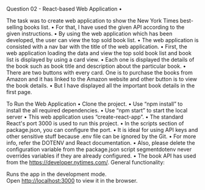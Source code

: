 Question 02 - React-based Web Application •

 The task was to create web application to show the New York Times best-selling books list. 
 • For that, I have used the given API according to the given instructions. 
 • By using the web application which has been developed, the user can view the top sold book list. 
 • The web application is consisted with a nav bar with the title of the web application. 
 • First, the web application loading the data and view the top sold book list and book list is displayed by using a card view. 
 • Each one is displayed the details of the book such as book title and description about the particular book. 
 • There are two buttons with every card. One is to purchase the books from Amazon and it has linked to the Amazon website and other button is to view the book details. 
 • But I have displayed all the important book details in the first page. 
 
 To Run the Web Application 
 • Clone the project. 
 • Use “npm install” to install the all required dependencies. 
 • Use “npm start” to start the local server 
 • This web application uses “create-react-app”. 
 • The standard React's port 3000 is used to run this project. 
 • In the scripts section of package.json, you can configure the port. 
 • It is ideal for using API keys and other sensitive stuff because .env file can be ignored by the Git. 
 • For more info, refer the DOTENV and React documentation. 
 • Also, please delete the configuration variable from the package.json script segmentdotenv never overrides variables if they are already configured. 
 • The book API has used from the https://developer.nytimes.com/. General functionality: 

 Runs the app in the development mode.\
Open [http://localhost:3000](http://localhost:3000) to view it in the browser. 

